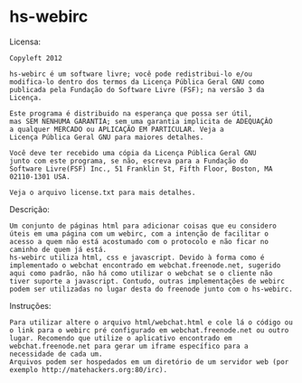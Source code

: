 hs-webirc
=========

Licensa:

	Copyleft 2012

	hs-webirc é um software livre; você pode redistribui-lo e/ou
	modifica-lo dentro dos termos da Licença Pública Geral GNU como
	publicada pela Fundação do Software Livre (FSF); na versão 3 da
	Licença.

	Este programa é distribuido na esperança que possa ser útil,
	mas SEM NENHUMA GARANTIA; sem uma garantia implicita de ADEQUAÇÂO
	a qualquer MERCADO ou APLICAÇÃO EM PARTICULAR. Veja a
	Licença Pública Geral GNU para maiores detalhes.

	Você deve ter recebido uma cópia da Licença Pública Geral GNU
	junto com este programa, se não, escreva para a Fundação do
	Software Livre(FSF) Inc., 51 Franklin St, Fifth Floor, Boston, MA
	02110-1301 USA.

	Veja o arquivo license.txt para mais detalhes.

Descrição:

	Um conjunto de páginas html para adicionar coisas que eu considero úteis em uma página com um webirc, com a intenção de facilitar o acesso a quem não está acostumado com o protocolo e não ficar no caminho de quem já está.
	hs-webirc utiliza html, css e javascript. Devido à forma como é implementado o webchat encontrado em webchat.freenode.net, sugerido aqui como padrão, não há como utilizar o webchat se o cliente não tiver suporte a javascript. Contudo, outras implementações de webirc podem ser utilizadas no lugar desta do freenode junto com o hs-webirc.

Instruções:

	Para utilizar altere o arquivo html/webchat.html e cole lá o código ou o link para o webirc pré configurado em webchat.freenode.net ou outro lugar. Recomendo que utilize o aplicativo encontrado em webchat.freenode.net para gerar um iframe específico para a necessidade de cada um.
	Arquivos podem ser hospedados em um diretório de um servidor web (por exemplo http://matehackers.org:80/irc).